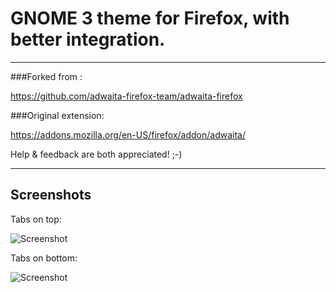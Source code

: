 # GNOME 3 theme for Firefox, with better integration.
---

###Forked from : 

https://github.com/adwaita-firefox-team/adwaita-firefox

###Original extension:

https://addons.mozilla.org/en-US/firefox/addon/adwaita/

Help & feedback are both appreciated! ;-)

---

## Screenshots

Tabs on top:

![Screenshot](adwaita-firefox/raw/master/screenshots/screenshot-tabs-on-top.png)

Tabs on bottom:

![Screenshot](adwaita-firefox/raw/master/screenshots/screenshot-tabs-on-bottom.png)
